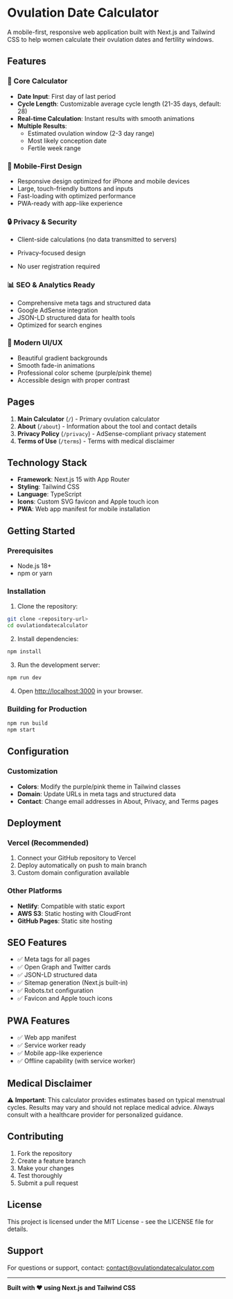 # Ovulation Date Calculator

A mobile-first, responsive web application built with Next.js and Tailwind CSS to help women calculate their ovulation dates and fertility windows.

## Features

### 🎯 Core Calculator
- **Date Input**: First day of last period
- **Cycle Length**: Customizable average cycle length (21-35 days, default: 28)
- **Real-time Calculation**: Instant results with smooth animations
- **Multiple Results**:
  - Estimated ovulation window (2-3 day range)
  - Most likely conception date
  - Fertile week range

### 📱 Mobile-First Design
- Responsive design optimized for iPhone and mobile devices
- Large, touch-friendly buttons and inputs
- Fast-loading with optimized performance
- PWA-ready with app-like experience

### 🔒 Privacy & Security
- Client-side calculations (no data transmitted to servers)

- Privacy-focused design
- No user registration required

### 📊 SEO & Analytics Ready
- Comprehensive meta tags and structured data
- Google AdSense integration
- JSON-LD structured data for health tools
- Optimized for search engines

### 🎨 Modern UI/UX
- Beautiful gradient backgrounds
- Smooth fade-in animations
- Professional color scheme (purple/pink theme)
- Accessible design with proper contrast

## Pages

1. **Main Calculator** (`/`) - Primary ovulation calculator
2. **About** (`/about`) - Information about the tool and contact details
3. **Privacy Policy** (`/privacy`) - AdSense-compliant privacy statement
4. **Terms of Use** (`/terms`) - Terms with medical disclaimer

## Technology Stack

- **Framework**: Next.js 15 with App Router
- **Styling**: Tailwind CSS
- **Language**: TypeScript
- **Icons**: Custom SVG favicon and Apple touch icon
- **PWA**: Web app manifest for mobile installation

## Getting Started

### Prerequisites
- Node.js 18+ 
- npm or yarn

### Installation

1. Clone the repository:
```bash
git clone <repository-url>
cd ovulationdatecalculator
```

2. Install dependencies:
```bash
npm install
```

3. Run the development server:
```bash
npm run dev
```

4. Open [http://localhost:3000](http://localhost:3000) in your browser.

### Building for Production

```bash
npm run build
npm start
```

## Configuration



### Customization

- **Colors**: Modify the purple/pink theme in Tailwind classes
- **Domain**: Update URLs in meta tags and structured data
- **Contact**: Change email addresses in About, Privacy, and Terms pages

## Deployment

### Vercel (Recommended)
1. Connect your GitHub repository to Vercel
2. Deploy automatically on push to main branch
3. Custom domain configuration available

### Other Platforms
- **Netlify**: Compatible with static export
- **AWS S3**: Static hosting with CloudFront
- **GitHub Pages**: Static site hosting

## SEO Features

- ✅ Meta tags for all pages
- ✅ Open Graph and Twitter cards
- ✅ JSON-LD structured data
- ✅ Sitemap generation (Next.js built-in)
- ✅ Robots.txt configuration
- ✅ Favicon and Apple touch icons

## PWA Features

- ✅ Web app manifest
- ✅ Service worker ready
- ✅ Mobile app-like experience
- ✅ Offline capability (with service worker)

## Medical Disclaimer

⚠️ **Important**: This calculator provides estimates based on typical menstrual cycles. Results may vary and should not replace medical advice. Always consult with a healthcare provider for personalized guidance.

## Contributing

1. Fork the repository
2. Create a feature branch
3. Make your changes
4. Test thoroughly
5. Submit a pull request

## License

This project is licensed under the MIT License - see the LICENSE file for details.

## Support

For questions or support, contact: contact@ovulationdatecalculator.com

---

**Built with ❤️ using Next.js and Tailwind CSS**
